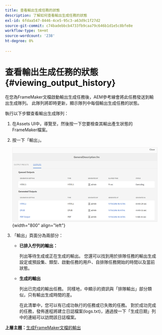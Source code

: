 ```yaml
---
title: 查看輸出生成任務的狀態
description: 了解如何查看輸出生成任務的狀態
exl-id: 6fdaa547-8446-4ce5-95c3-a63d9c1f27d2
source-git-commit: c74badebbcb4733fb9caa79c646b1d1e5c8bfe8e
workflow-type: tm+mt
source-wordcount: '238'
ht-degree: 0%

---
```


# 查看輸出生成任務的狀態 {#viewing_output_history}

在您為FrameMaker文檔啟動輸出生成任務後，AEM參考線會將此任務發送到輸出生成隊列。 此隊列將即時更新，顯示隊列中每個輸出生成任務的狀態。

執行以下步驟查看輸出生成隊列：

1. 在Assets UI中，導覽至，然後按一下您要檢查其輸出產生狀態的FrameMaker檔案。

1. 按一下「輸出」。

   ![](images/output-queued-fm.png){width="800" align="left"}

1. 「輸出」頁面分為兩部分：

   - **已排入佇列的輸出：**

      列出等待生成或正在生成的輸出。 您還可以找到用於排隊任務的輸出生成設定或預設集、類型、啟動任務的用戶、自排隊任務開始的時間以及當前狀態。

   - **生成的輸出**

      列出已完成的輸出任務。 同樣地，中顯示的資訊與「排隊輸出」部分類似，只有輸出生成時間的差。

      在此清單中，您可以有已成功執行的任務或已失敗的任務。 對於成功完成的任務，發佈進程將建立日誌檔案\(logs.txt\)，通過按一下「生成日期」列中的連結可以訪問該日誌檔案。


**上層主題：**[&#x200B;生成FrameMaker文檔的輸出](fm-output-generatation.md)
